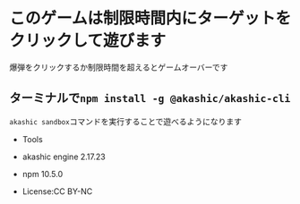 # このゲームは制限時間内にターゲットをクリックして遊びます
爆弾をクリックするか制限時間を超えるとゲームオーバーです

## ターミナルで`npm install -g @akashic/akashic-cli`
`akashic sandbox`コマンドを実行することで遊べるようになります

- Tools
- akashic engine 2.17.23
- npm 10.5.0

- License:CC BY-NC
